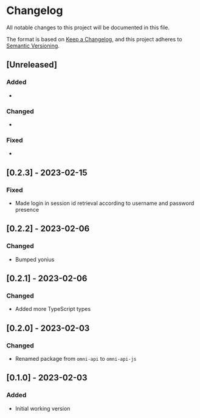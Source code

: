 # Changelog

All notable changes to this project will be documented in this file.

The format is based on [Keep a Changelog](https://keepachangelog.com/en/1.0.0/),
and this project adheres to [Semantic Versioning](https://semver.org/spec/v2.0.0.html).

## [Unreleased]

### Added

*

### Changed

*

### Fixed

*

## [0.2.3] - 2023-02-15

### Fixed

* Made login in session id retrieval according to username and password presence

## [0.2.2] - 2023-02-06

### Changed

* Bumped yonius

## [0.2.1] - 2023-02-06

### Changed

* Added more TypeScript types

## [0.2.0] - 2023-02-03

### Changed

* Renamed package from `omni-api` to `omni-api-js`

## [0.1.0] - 2023-02-03

### Added

* Initial working version
